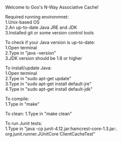 Welcome to Goo's N-Way Associative Cache!

Required running environmnet:   
        1.Unix-based OS  
        2.An up-to-date Java JRE and JDK  
        3.Installed git or some version control tools 

To check if your Java version is up-to-date:  
        1.Open terminal   
        2.Type in "java -version"  
        3.JDK version should be 1.8 or higher  

To install/update Java:  
        1.Open terminal  
        2.Type in "sudo apt-get update"  
        3.Type in "sudo apt-get install default-jre"  
        4.Type in "sudo apt-get install default-jdk"  

To compile:  
        1.Type in "make"  

To clean:
	1.Type in "make clean"

To run Junit tests:  
        1.Type in "java -cp junit-4.12.jar:hamcrest-core-1.3.jar:. org.junit.runner.JUnitCore ClientCacheTest"  
